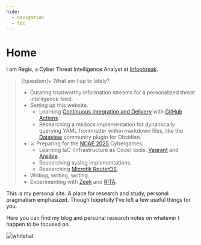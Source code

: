 ```yaml
---
hide:
  - navigation
  - toc
---
```

# Home

I am Regis, a Cyber Threat Intelligence Analyst at [Infophreak](https://infophreak.com/).

 > [!question]+ What am I up to lately?
> - Curating trustworthy information streams for a personalized threat intelligence feed.
> - Setting up this website.
> 	- Learning [Continuous Integration and Delivery](My%20Notes/Unsorted/Continuous%20Integration%20and%20Delivery.md) with [GitHub Actions](https://docs.github.com/en/actions).
> 	- Researching a mkdocs implementation for dynamically querying YAML frontmatter within markdown files, like the [Dataview](https://blacksmithgu.github.io/obsidian-dataview/) community plugin for Obsidian.
> - ⚔️ Preparing for the [NCAE 2025](My%20Notes/NCAE%202025%20Preparation%20🛡️/index.md) Cybergames.
> 	- Learning IaC (Infrastructure as Code) tools: [Vagrant](My%20Notes/Unsorted/Vagrant.md) and [Ansible](My%20Notes/Unsorted/Ansible.md).
> 	- Researching syslog implementations.
> 	- Researching [Microtik RouterOS](My%20Notes/NCAE%202025%20Preparation%20🛡️/Microtik%20RouterOS.md).
> - Writing, writing, writing.
> - Experimenting with [Zeek](https://zeek.org/) and [RITA](https://www.activecountermeasures.com/free-tools/rita/).

This is my personal site. A place for research and study, personal pragmatism emphasized. Though hopefully I've left a few useful things for you.

Here you can find my blog and personal research notes on whatever I happen to be focused on.

![whitehat](assets/images/whitehat.png)


